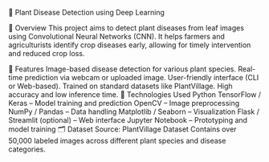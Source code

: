 🌿 Plant Disease Detection using Deep Learning

📌 Overview
This project aims to detect plant diseases from leaf images using Convolutional Neural Networks (CNN). It helps farmers and agriculturists identify crop diseases early, allowing for timely intervention and reduced crop loss.

🚀 Features
Image-based disease detection for various plant species.
Real-time prediction via webcam or uploaded image.
User-friendly interface (CLI or Web-based).
Trained on standard datasets like PlantVillage.
High accuracy and low inference time.
🧠 Technologies Used
Python
TensorFlow / Keras – Model training and prediction
OpenCV – Image preprocessing
NumPy / Pandas – Data handling
Matplotlib / Seaborn – Visualization
Flask / Streamlit (optional) – Web interface
Jupyter Notebook – Prototyping and model training
🗂️ Dataset
Source: PlantVillage Dataset
Contains over 50,000 labeled images across different plant species and disease categories.
